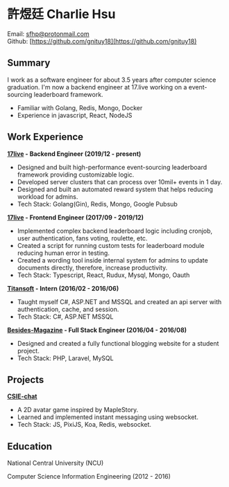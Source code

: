 # 許煜廷 Charlie Hsu
Email: [sfhp@protonmail.com](sfhp@protonmail.com)<br>
Github: [https://github.com/gnituy18](https://github.com/gnituy18)<br>

## Summary
I work as a software engineer for about 3.5 years after computer science graduation. 
I'm now a backend engineer at 17.live working on a event-sourcing leaderboard framework.

- Familiar with Golang, Redis, Mongo, Docker
- Experience in javascript, React, NodeJS

## Work Experience

**[17live](https://about.17.live/) - Backend Engineer (2019/12 - present)**
- Designed and built high-performance event-sourcing leaderboard framework providing customizable logic.
- Developed server clusters that can process over 10mil+ events in 1 day.
- Designed and built an automated reward system that helps reducing workload for admins.
- Tech Stack: Golang(Gin), Redis, Mongo, Google Pubsub

**[17live](https://about.17.live/) - Frontend Engineer (2017/09 - 2019/12)** 
- Implemented complex backend leaderboard logic including cronjob, user authentication, fans voting, roulette, etc.
- Created a script for running custom tests for leaderboard module reducing human error in testing.
- Created a wording tool inside internal system for admins to update documents directly, therefore, increase productivity.
- Tech Stack: Typescript, React, Rudux, Mysql, Mongo, Oauth

**[Titansoft](http://www.titansoft.com/tw/) - Intern (2016/02 - 2016/06)**
- Taught myself C#, ASP.NET and MSSQL and created an api server with authentication, cache, and session.
- Tech Stack: C#, ASP.NET MSSQL

**[Besides-Magazine](https://github.com/BesidesMagazine) - Full Stack Engineer (2016/04 - 2016/08)**
- Designed and created a fully functional blogging website for a student project.
- Tech Stack: PHP, Laravel, MySQL

## Projects
**[CSIE-chat](https://github.com/gnituy18/csie-chat-remake)**
- A 2D avatar game inspired by MapleStory.
- Learned and implemented instant messaging using websocket.
- Tech Stack: JS, PixiJS, Koa, Redis, websocket.

## Education
National Central University (NCU)

Computer Science Information Engineering (2012 - 2016)
